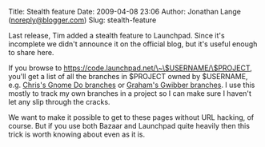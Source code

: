 Title: Stealth feature
Date: 2009-04-08 23:06
Author: Jonathan Lange (noreply@blogger.com)
Slug: stealth-feature

Last release, Tim added a stealth feature to Launchpad. Since it's
incomplete we didn't announce it on the official blog, but it's useful
enough to share here.  
  
If you browse to https://code.launchpad.net/\~\$USERNAME/\$PROJECT,
you'll get a list of all the branches in \$PROJECT owned by \$USERNAME,
e.g. [Chris's Gnome Do branches](https://code.launchpad.net/%7Eraof/do)
or [Graham's Gwibber
branches](https://code.edge.launchpad.net/%7Egmb/gwibber). I use this
mostly to track my own branches in a project so I can make sure I
haven't let any slip through the cracks.  
  
We want to make it possible to get to these pages without URL hacking,
of course. But if you use both Bazaar and Launchpad quite heavily then
this trick is worth knowing about even as it is.

